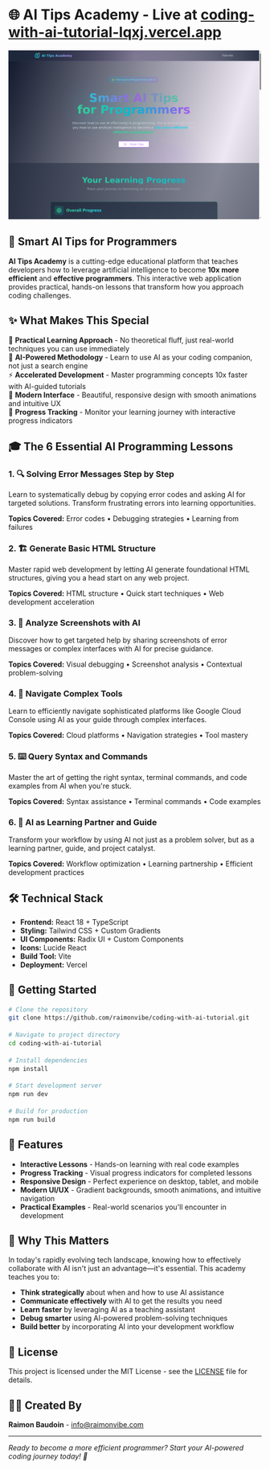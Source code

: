 # 🌐 **AI Tips Academy** - Live at [coding-with-ai-tutorial-lqxj.vercel.app](https://coding-with-ai-tutorial-lqxj.vercel.app/)

![AI Tips Academy Screenshot](./website-screenshot.png)

## 🧠 **Smart AI Tips for Programmers**

**AI Tips Academy** is a cutting-edge educational platform that teaches developers how to leverage artificial intelligence to become **10x more efficient** and **effective programmers**. This interactive web application provides practical, hands-on lessons that transform how you approach coding challenges.

## ✨ **What Makes This Special**

🎯 **Practical Learning Approach** - No theoretical fluff, just real-world techniques you can use immediately  
🔮 **AI-Powered Methodology** - Learn to use AI as your coding companion, not just a search engine  
⚡ **Accelerated Development** - Master programming concepts 10x faster with AI-guided tutorials  
🎨 **Modern Interface** - Beautiful, responsive design with smooth animations and intuitive UX  
📱 **Progress Tracking** - Monitor your learning journey with interactive progress indicators  

## 🎓 **The 6 Essential AI Programming Lessons**

### 1. 🔍 **Solving Error Messages Step by Step**
Learn to systematically debug by copying error codes and asking AI for targeted solutions. Transform frustrating errors into learning opportunities.

**Topics Covered:** Error codes • Debugging strategies • Learning from failures

### 2. 🏗️ **Generate Basic HTML Structure** 
Master rapid web development by letting AI generate foundational HTML structures, giving you a head start on any web project.

**Topics Covered:** HTML structure • Quick start techniques • Web development acceleration

### 3. 📸 **Analyze Screenshots with AI**
Discover how to get targeted help by sharing screenshots of error messages or complex interfaces with AI for precise guidance.

**Topics Covered:** Visual debugging • Screenshot analysis • Contextual problem-solving

### 4. 🧭 **Navigate Complex Tools**
Learn to efficiently navigate sophisticated platforms like Google Cloud Console using AI as your guide through complex interfaces.

**Topics Covered:** Cloud platforms • Navigation strategies • Tool mastery

### 5. ⌨️ **Query Syntax and Commands**
Master the art of getting the right syntax, terminal commands, and code examples from AI when you're stuck.

**Topics Covered:** Syntax assistance • Terminal commands • Code examples

### 6. 🤝 **AI as Learning Partner and Guide**
Transform your workflow by using AI not just as a problem solver, but as a learning partner, guide, and project catalyst.

**Topics Covered:** Workflow optimization • Learning partnership • Efficient development practices

## 🛠️ **Technical Stack**

- **Frontend:** React 18 + TypeScript
- **Styling:** Tailwind CSS + Custom Gradients
- **UI Components:** Radix UI + Custom Components
- **Icons:** Lucide React
- **Build Tool:** Vite
- **Deployment:** Vercel

## 🚀 **Getting Started**

```bash
# Clone the repository
git clone https://github.com/raimonvibe/coding-with-ai-tutorial.git

# Navigate to project directory
cd coding-with-ai-tutorial

# Install dependencies
npm install

# Start development server
npm run dev

# Build for production
npm run build
```

## 🎨 **Features**

- **Interactive Lessons** - Hands-on learning with real code examples
- **Progress Tracking** - Visual progress indicators for completed lessons
- **Responsive Design** - Perfect experience on desktop, tablet, and mobile
- **Modern UI/UX** - Gradient backgrounds, smooth animations, and intuitive navigation
- **Practical Examples** - Real-world scenarios you'll encounter in development

## 🌟 **Why This Matters**

In today's rapidly evolving tech landscape, knowing how to effectively collaborate with AI isn't just an advantage—it's essential. This academy teaches you to:

- **Think strategically** about when and how to use AI assistance
- **Communicate effectively** with AI to get the results you need  
- **Learn faster** by leveraging AI as a teaching assistant
- **Debug smarter** using AI-powered problem-solving techniques
- **Build better** by incorporating AI into your development workflow

## 📝 **License**

This project is licensed under the MIT License - see the [LICENSE](LICENSE) file for details.

## 👨‍💻 **Created By**

**Raimon Baudoin** - [info@raimonvibe.com](mailto:info@raimonvibe.com)

---

*Ready to become a more efficient programmer? Start your AI-powered coding journey today! 🎯*
